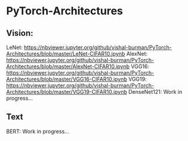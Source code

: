 # PyTorch-Architectures

## Vision:

LeNet: https://nbviewer.jupyter.org/github/vishal-burman/PyTorch-Architectures/blob/master/LeNet-CIFAR10.ipynb
AlexNet: https://nbviewer.jupyter.org/github/vishal-burman/PyTorch-Architectures/blob/master/AlexNet-CIFAR10.ipynb
VGG16: https://nbviewer.jupyter.org/github/vishal-burman/PyTorch-Architectures/blob/master/VGG16-CIFAR10.ipynb
VGG19: https://nbviewer.jupyter.org/github/vishal-burman/PyTorch-Architectures/blob/master/VGG19-CIFAR10.ipynb
DenseNet121: Work in progress...

## Text

BERT: Work in progress...
